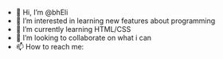 - 👋 Hi, I’m @bhEli
- 👀 I’m interested in learning new features about programming
- 🌱 I’m currently learning HTML/CSS
- 💞️ I’m looking to collaborate on what i can
- 📫 How to reach me:

<!---
bhEli/bhEli is a ✨ special ✨ repository because its `README.md` (this file) appears on your GitHub profile.
You can click the Preview link to take a look at your changes.
--->
